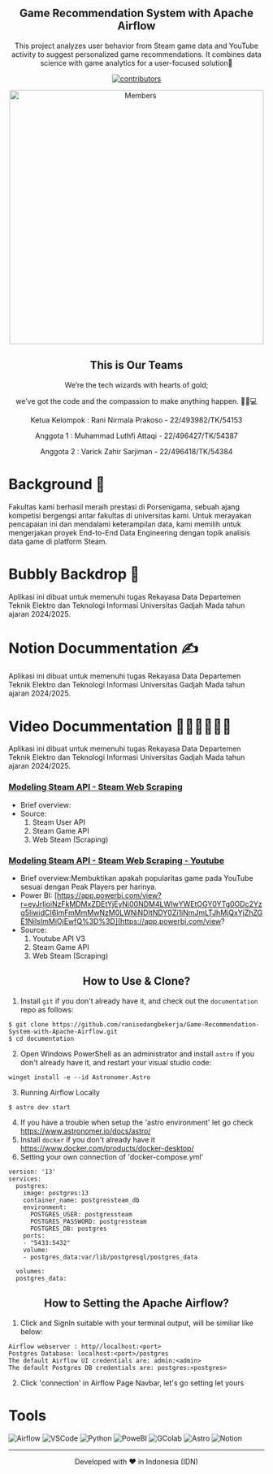 <p align="center">
 <h2 align="center">Game Recommendation System with Apache Airflow</h2>
 <p align="center">This project analyzes user behavior from Steam game data and YouTube activity to suggest personalized game recommendations. It combines data science with game analytics for a user-focused solution💌 </p>
</p>
<p align="center">
    <a href="https://github.com/varick8/Swap-n-Share/graphs/contributors">
       <img src="https://img.shields.io/badge/contributors-3-green" alt="contributors"/>
    </a>

<p align="center">
 <img width="500px" src="Images/End to End.png" align="center" alt="Members" />
 <h2 align="center">This is Our Teams</h2>
 <p align="center">We’re the tech wizards with hearts of gold;</p>
 <p align="center">we’ve got the code and the compassion to make anything happen. 🧙‍♂️💻</p>
</p>

<p align="center">
 <p align="center">Ketua Kelompok   : Rani Nirmala Prakoso    - 22/493982/TK/54153</p>
 <p align="center">Anggota 1        : Muhammad Luthfi Attaqi  - 22/496427/TK/54387</p>
 <p align="center">Anggota 2        : Varick Zahir Sarjiman   - 22/496418/TK/54384</p>
</p>

# Background 💖
Fakultas kami berhasil meraih prestasi di Porsenigama, sebuah ajang kompetisi bergengsi antar fakultas di universitas kami. Untuk merayakan pencapaian ini dan mendalami keterampilan data, kami memilih untuk mengerjakan proyek End-to-End Data Engineering dengan topik analisis data game di platform Steam. 

# Bubbly Backdrop 🌱 
Aplikasi ini dibuat untuk memenuhi tugas Rekayasa Data Departemen Teknik Elektro dan Teknologi Informasi Universitas Gadjah Mada tahun ajaran 2024/2025.

# Notion Docummentation ✍️
Aplikasi ini dibuat untuk memenuhi tugas Rekayasa Data Departemen Teknik Elektro dan Teknologi Informasi Universitas Gadjah Mada tahun ajaran 2024/2025.

# Video Docummentation 👩🏽‍💻👨🏽‍💻
Aplikasi ini dibuat untuk memenuhi tugas Rekayasa Data Departemen Teknik Elektro dan Teknologi Informasi Universitas Gadjah Mada tahun ajaran 2024/2025.

### [Modeling Steam API - Steam Web Scraping](https://github.com/.....)

- Brief overview:   
- Source:
  1. Steam User API
  2. Steam Game API
  3. Web Steam (Scraping)

 ### [Modeling Steam API - Steam Web Scraping - Youtube](https://github.com/.....)

- Brief overview:Membuktikan apakah popularitas game pada YouTube sesuai dengan Peak Players per harinya.
- Power BI: [https://app.powerbi.com/view?r=eyJrIjoiNzFkMDMxZDEtYjEyNi00NDM4LWIwYWEtOGY0YTg0ODc2Yzg5IiwidCI6ImFmMmMwNzM0LWNiNDItNDY0Zi1iNmJmLTJhMjQxYjZhZGE1NiIsImMiOjEwfQ%3D%3D](https://app.powerbi.com/view?
- Source:
  1. Youtube API V3
  2. Steam Game API
  3. Web Steam (Scraping)

<p align="center">
 <h2 align="center">How to Use & Clone?</h2>
</p>

1. Install `git` if you don't already have it, and check out the `documentation` repo as follows:
```
$ git clone https://github.com/ranisedangbekerja/Game-Recommendation-System-with-Apache-Airflow.git
$ cd documentation
```
2.  Open Windows PowerShell as an administrator and install `astro` if you don't already have it, and restart your visual studio code:
```
winget install -e --id Astronomer.Astro
```
3. Running Airflow Locally
```
$ astro dev start
```
4. If you have a trouble when setup the 'astro environment' let go check https://www.astronomer.io/docs/astro/
5. Install `docker` if you don't already have it https://www.docker.com/products/docker-desktop/
6. Setting your own connection of 'docker-compose.yml'
```
version: '13'
services:
  postgres:
    image: postgres:13
    container_name: postgressteam_db
    environment:
      POSTGRES_USER: postgressteam
      POSTGRES_PASSWORD: postgressteam 
      POSTGRES_DB: postgres
    ports:
    - "5433:5432" 
    volume:
    - postgres_data:var/lib/postgresql/postgres_data
  
  volumes:
  postgres_data:
```

<p align="center">
 <h2 align="center">How to Setting the Apache Airflow?</h2>
</p>

1. Click and SignIn suitable with your terminal output, will be similiar like below:
```
Airflow webserver : http//localhost:<port>
Postgres Database: localhost:<port>/postgres
The default Airflow UI credentials are: admin:<admin>
The default Postgres DB credentials are: postgres:<postgres>
```
2. Click 'connection' in Airflow Page Navbar, let's go setting let yours

# Tools
![Airflow](https://img.shields.io/badge/Airflow-017CEE?style=for-the-badge&logo=Apache%20Airflow&logoColor=white) ![VSCode](https://img.shields.io/badge/Visual_Studio_Code-0078D4?style=for-the-badge&logo=visual%20studio%20code&logoColor=white) ![Python](https://img.shields.io/badge/Python-FFD43B?style=for-the-badge&logo=python&logoColor=blue) ![PoweBI](https://img.shields.io/badge/PowerBI-F2C811?style=for-the-badge&logo=Power%20BI&logoColor=white) ![GColab](https://img.shields.io/badge/Colab-F9AB00?style=for-the-badge&logo=googlecolab&color=525252) ![Astro](https://img.shields.io/badge/Astro-0C1222?style=for-the-badge&logo=astro&logoColor=FDFDFE) ![Notion](https://img.shields.io/badge/Notion-000000?style=for-the-badge&logo=notion&logoColor=white)




<hr>
<p align="center">
Developed with ❤️ in Indonesia (IDN)
</p>
